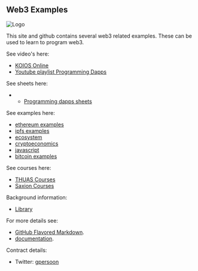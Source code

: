 ## Web3 Examples
![Logo](https://web3examples.github.io/logo.png)

This site and github contains several web3 related examples. These can be used to learn to program web3.

See video's here:
- [KOIOS Online](https://www.koios.online)
- [Youtube playlist Programming Dapps](https://www.youtube.com/playlist?list=PL89JtHJSeieVbSuXmZ7WYquDnkjJ-Ythi)

See sheets here:
- - [Programming dapps sheets](../../../dapps_sheets/)

See examples here:
- [ethereum examples](../../../ethereum/)
- [ipfs examples](../../../ipfs/)
- [ecosystem](../../../ecosystem/)
- [cryptoeconomics](../../../cryptoeconomics/)
- [javascript](../../../javascript/)
- [bitcoin examples](../../../bitcoin/)

See courses here:
- [THUAS Courses](../../../THUASMinorBlockchain)
- [Saxion Courses](../../../Saxion)

Background information:
- [Library](../../../library)

For more details see:
- [GitHub Flavored Markdown](https://guides.github.com/features/mastering-markdown/).<br/>
- [documentation](https://help.github.com/categories/github-pages-basics/).<br/>

Contract details:
- Twitter: [gpersoon](https://twitter.com/gpersoon)

